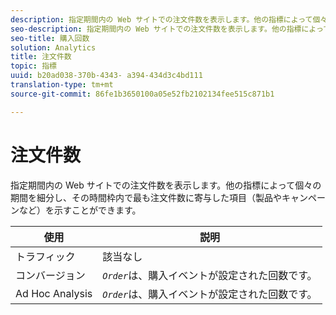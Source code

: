 ```yaml
---
description: 指定期間内の Web サイトでの注文件数を表示します。他の指標によって個々の期間を細分し、その時間枠内で最も注文件数に寄与した項目（製品やキャンペーンなど）を示すことができます。
seo-description: 指定期間内の Web サイトでの注文件数を表示します。他の指標によって個々の期間を細分し、その時間枠内で最も注文件数に寄与した項目（製品やキャンペーンなど）を示すことができます。
seo-title: 購入回数
solution: Analytics
title: 注文件数
topic: 指標
uuid: b20ad038-370b-4343- a394-434d3c4bd111
translation-type: tm+mt
source-git-commit: 86fe1b3650100a05e52fb2102134fee515c871b1

---
```



# 注文件数

指定期間内の Web サイトでの注文件数を表示します。他の指標によって個々の期間を細分し、その時間枠内で最も注文件数に寄与した項目（製品やキャンペーンなど）を示すことができます。

| 使用 | 説明 |
|---|---|
| トラフィック | 該当なし |
| コンバージョン | *`Order`*&#x200B;は、購入イベントが設定された回数です。 |
| Ad Hoc Analysis | *`Order`*&#x200B;は、購入イベントが設定された回数です。 |

